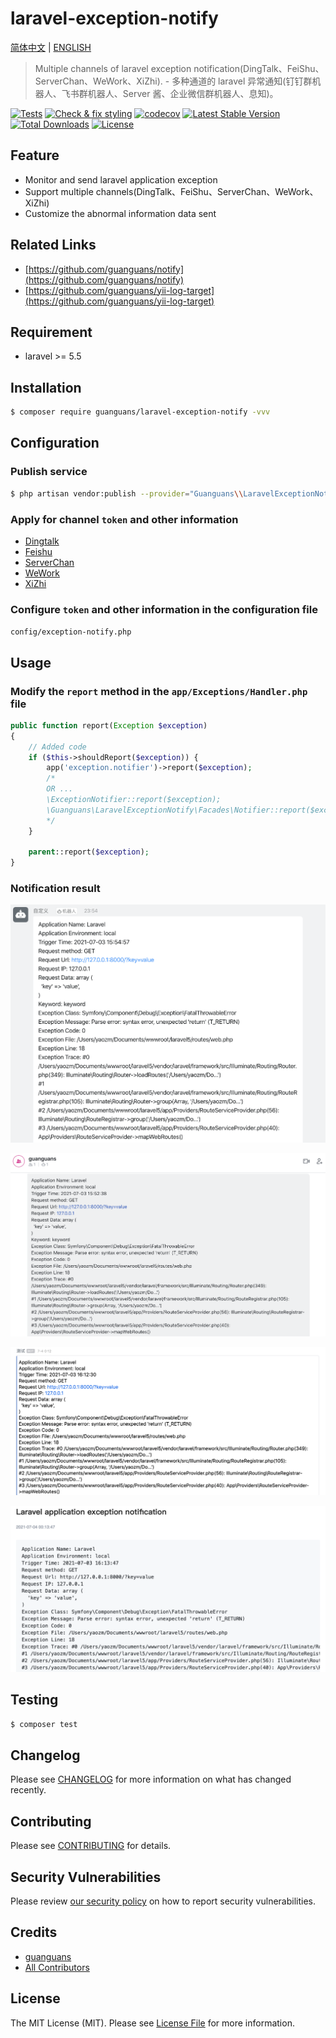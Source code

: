 # laravel-exception-notify

[简体中文](README.md) | [ENGLISH](README_en.md)

> Multiple channels of laravel exception notification(DingTalk、FeiShu、ServerChan、WeWork、XiZhi). - 多种通道的 laravel 异常通知(钉钉群机器人、飞书群机器人、Server 酱、企业微信群机器人、息知)。

[![Tests](https://github.com/guanguans/laravel-exception-notify/workflows/Tests/badge.svg)](https://github.com/guanguans/laravel-exception-notify/actions)
[![Check & fix styling](https://github.com/guanguans/laravel-exception-notify/workflows/Check%20&%20fix%20styling/badge.svg)](https://github.com/guanguans/laravel-exception-notify/actions)
[![codecov](https://codecov.io/gh/guanguans/laravel-exception-notify/branch/main/graph/badge.svg?token=URGFAWS6S4)](https://codecov.io/gh/guanguans/laravel-exception-notify)
[![Latest Stable Version](https://poser.pugx.org/guanguans/laravel-exception-notify/v)](//packagist.org/packages/guanguans/laravel-exception-notify)
[![Total Downloads](https://poser.pugx.org/guanguans/laravel-exception-notify/downloads)](//packagist.org/packages/guanguans/laravel-exception-notify)
[![License](https://poser.pugx.org/guanguans/laravel-exception-notify/license)](//packagist.org/packages/guanguans/laravel-exception-notify)

## Feature

* Monitor and send laravel application exception
* Support multiple channels(DingTalk、FeiShu、ServerChan、WeWork、XiZhi)
* Customize the abnormal information data sent

## Related Links

* [https://github.com/guanguans/notify](https://github.com/guanguans/notify)
* [https://github.com/guanguans/yii-log-target](https://github.com/guanguans/yii-log-target)

## Requirement

* laravel >= 5.5

## Installation

``` bash
$ composer require guanguans/laravel-exception-notify -vvv
```

## Configuration

### Publish service

``` bash
$ php artisan vendor:publish --provider="Guanguans\\LaravelExceptionNotify\\ExceptionNotifyServiceProvider"
```

### Apply for channel `token` and other information

* [Dingtalk](https://developers.dingtalk.com/document/app/custom-robot-access)
* [Feishu](https://www.feishu.cn/hc/zh-CN/articles/360024984973)
* [ServerChan](https://sct.ftqq.com)
* [WeWork](https://work.weixin.qq.com/help?doc_id=13376)
* [XiZhi](https://xz.qqoq.net/#/index)

### Configure `token` and other information in the configuration file

`config/exception-notify.php`

## Usage

### Modify the `report` method in the `app/Exceptions/Handler.php` file

``` php
public function report(Exception $exception)
{
    // Added code
    if ($this->shouldReport($exception)) {
        app('exception.notifier')->report($exception);
        /*
        OR ...
        \ExceptionNotifier::report($exception);
        \Guanguans\LaravelExceptionNotify\Facades\Notifier::report($exception);
        */
    }

    parent::report($exception);
}
```

### Notification result

![dingTalk](docs/dingTalk.png)

![feiShu](docs/feiShu.png)

![weWork](docs/weWork.png)

![xiZhi](docs/xiZhi.png)

## Testing

``` bash
$ composer test
```

## Changelog

Please see [CHANGELOG](CHANGELOG.md) for more information on what has changed recently.

## Contributing

Please see [CONTRIBUTING](.github/CONTRIBUTING.md) for details.

## Security Vulnerabilities

Please review [our security policy](../../security/policy) on how to report security vulnerabilities.

## Credits

* [guanguans](https://github.com/guanguans)
* [All Contributors](../../contributors)

## License

The MIT License (MIT). Please see [License File](LICENSE) for more information.

